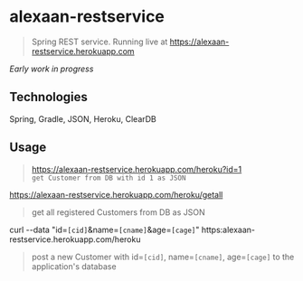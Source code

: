 # alexaan-restservice
 
> Spring REST service. Running live at https://alexaan-restservice.herokuapp.com

*Early work in progress*


## Technologies

Spring, Gradle, JSON, Heroku, ClearDB



## Usage

>https://alexaan-restservice.herokuapp.com/heroku?id=1  
`get Customer from DB with id 1 as JSON`

https://alexaan-restservice.herokuapp.com/heroku/getall 
>get all registered Customers from DB as JSON

curl --data "id=`[cid]`&name=`[cname]`&age=`[cage]`" https:alexaan-restservice.herokuapp.com/heroku
> post a new Customer with id=`[cid]`, name=`[cname]`, age=`[cage]` to the application's database
